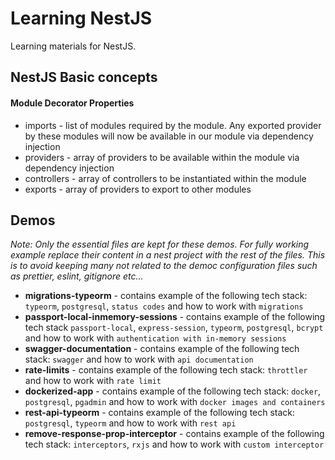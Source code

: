# Learning NestJS

Learning materials for NestJS.

## NestJS Basic concepts

#### Module Decorator Properties

- imports - list of modules required by the module. Any exported provider by these modules will now be available in our module via dependency injection
- providers - array of providers to be available within the module via dependency injection
- controllers - array of controllers to be instantiated within the module
- exports - array of providers to export to other modules

## Demos

_Note: Only the essential files are kept for these demos. For fully working example replace their content in a nest project with the rest of the files. This is to avoid keeping many not related to the democ configuration files such as prettier, eslint, gitignore etc..._

- **migrations-typeorm** - contains example of the following tech stack: `typeorm`, `postgresql`, `status codes` and how to work with `migrations`
- **passport-local-inmemory-sessions** - contains example of the following tech stack `passport-local`, `express-session`, `typeorm`, `postgresql`, `bcrypt` and how to work with `authentication with in-memory sessions`
- **swagger-documentation** - contains example of the following tech stack: `swagger` and how to work with `api documentation`
- **rate-limits** - contains example of the following tech stack: `throttler` and how to work with `rate limit`
- **dockerized-app** - contains example of the following tech stack: `docker`, `postgresql`, `pgadmin` and how to work with `docker images and containers`
- **rest-api-typeorm** - contains example of the following tech stack: `postgresql`, `typeorm` and how to work with `rest api`
- **remove-response-prop-interceptor** - contains example of the following tech stack: `interceptors`, `rxjs` and how to work with `custom interceptor`
